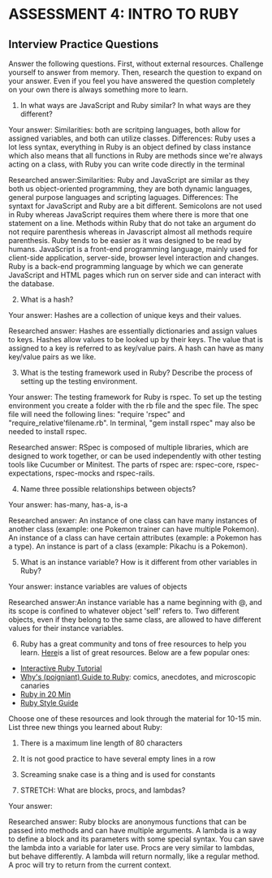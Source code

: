 # ASSESSMENT 4: INTRO TO RUBY
## Interview Practice Questions

Answer the following questions. First, without external resources. Challenge yourself to answer from memory. Then, research the question to expand on your answer. Even if you feel you have answered the question completely on your own there is always something more to learn.   

1. In what ways are JavaScript and Ruby similar? In what ways are they different?

  Your answer: Similarities: both are scritping languages, both allow for assigned variables, and both can utilize classes.
  Differences: Ruby uses a lot less syntax, everything in Ruby is an object defined by class instance which also means that all functions in Ruby are methods since we're always acting on a class, with Ruby you can write code directly in the terminal

  Researched answer:Similarities: Ruby and JavaScript are similar as they both us object-oriented programming, they are both dynamic languages, general purpose languages and scripting laguages.
  Differences: The syntaxt for JavaScript and Ruby are a bit different. Semicolons are not used in Ruby whereas JavaScript requires them where there is more that one statement on a line. Methods within Ruby that do not take an argument do not require parenthesis whereas in Javascript almost all methods require parenthesis. Ruby tends to be easier as it was designed to be read by humans.
  JavaScript is a front-end programming language, mainly used for client-side application, server-side, browser level interaction and changes. Ruby is a back-end programming language by which we can generate JavaScript and HTML pages which run on server side and can interact with the database.



2. What is a hash?

  Your answer: Hashes are a collection of unique keys and their values.

  Researched answer: Hashes are essentially dictionaries and assign values to keys. Hashes allow values to be looked up by their keys. The value that is assigned to a key is referred to as key/value pairs. A hash can have as many key/value pairs as we like.



3. What is the testing framework used in Ruby? Describe the process of setting up the testing environment.

  Your answer: The testing framework for Ruby is rspec. To set up the testing environment you create a folder with the rb file and the spec file. The spec file will need the following lines: "require 'rspec" and "require_relative'filename.rb". In terminal, "gem install rspec" may also be needed to install rspec.

  Researched answer: RSpec is composed of multiple libraries, which are designed to work together, or can be used independently with other testing tools like Cucumber or Minitest. The parts of rspec are: rspec-core, rspec-expectations, rspec-mocks and rspec-rails.



4. Name three possible relationships between objects?

  Your answer: has-many, has-a, is-a

  Researched answer: An instance of one class can have many instances of another class (example: one Pokemon trainer can have multiple Pokemon). An instance of a class can have certain attributes (example: a Pokemon has a type). An instance is part of a class (example: Pikachu is a Pokemon). 



5. What is an instance variable? How is it different from other variables in Ruby?

  Your answer: instance variables are values of objects

  Researched answer:An instance variable has a name beginning with @, and its scope is confined to whatever object 'self' refers to. Two different objects, even if they belong to the same class, are allowed to have different values for their instance variables. 



6. Ruby has a great community and tons of free resources to help you learn. [Here](https://www.ruby-lang.org/en/documentation/)is a list of great resources. Below are a few popular ones:
- [Interactive Ruby Tutorial](http://tryruby.org/levels/1/challenges/0)
- [Why's (poigniant) Guide to Ruby](http://poignant.guide/book/chapter-1.html): comics, anecdotes, and microscopic canaries
- [Ruby in 20 Min](https://www.ruby-lang.org/en/documentation/quickstart/)
- [Ruby Style Guide](https://rubystyle.guide/)

Choose one of these resources and look through the material for 10-15 min. List three new things you learned about Ruby:

1) There is a maximum line length of 80 characters

2) It is not good practice to have several empty lines in a row

3) Screaming snake case is a thing and is used for constants


7. STRETCH: What are blocks, procs, and lambdas?

  Your answer:

  Researched answer: Ruby blocks are anonymous functions that can be passed into methods and can have multiple arguments.
  A lambda is a way to define a block and its parameters with some special syntax. You can save the lambda into a variable for later use.
  Procs are very similar to lambdas, but behave differently. A lambda will return normally, like a regular method. A proc will try to return from the current context. 
